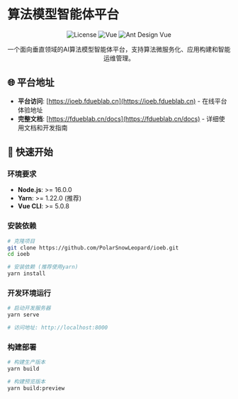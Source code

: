 # 算法模型智能体平台

<div align="center">

![License](https://img.shields.io/badge/license-MIT-blue.svg)
![Vue](https://img.shields.io/badge/Vue-2.6.14-green.svg)
![Ant Design Vue](https://img.shields.io/badge/Ant%20Design%20Vue-1.7.8-blue.svg)

一个面向垂直领域的AI算法模型智能体平台，支持算法微服务化、应用构建和智能运维管理。

</div>

## 🌐 平台地址

- **平台访问**: [https://ioeb.fdueblab.cn](https://ioeb.fdueblab.cn) - 在线平台体验地址
- **完整文档**: [https://fdueblab.cn/docs](https://fdueblab.cn/docs) - 详细使用文档和开发指南

## 🚀 快速开始

### 环境要求

- **Node.js**: >= 16.0.0
- **Yarn**: >= 1.22.0 (推荐)
- **Vue CLI**: >= 5.0.8

### 安装依赖

```bash
# 克隆项目
git clone https://github.com/PolarSnowLeopard/ioeb.git
cd ioeb

# 安装依赖 (推荐使用yarn)
yarn install
```

### 开发环境运行

```bash
# 启动开发服务器
yarn serve

# 访问地址: http://localhost:8000
```

### 构建部署

```bash
# 构建生产版本
yarn build

# 构建预览版本
yarn build:preview
```
